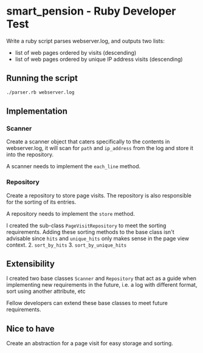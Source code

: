 # smart_pension - Ruby Developer Test
Write a ruby script parses webserver.log, and outputs two lists:
 - list of web pages ordered by visits (descending)
 - list of web pages ordered by unique IP address visits (descending)
 
 ## Running the script
 ```bash
 ./parser.rb webserver.log
 ```

## Implementation
### Scanner
Create a scanner object that caters specifically to the contents in webserver.log, it will scan for `path` and `ip_address` from the log and store it into the repository.

A scanner needs to implement the `each_line` method. 

### Repository
Create a repository to store page visits. The repository is also responsible for the sorting of its entries.

A repository needs to implement the `store` method.

I created the sub-class `PageVisitRepository` to meet the sorting requirements. Adding these sorting methods to the base class isn't advisable since `hits` and `unique_hits` only makes sense in the page view context.
2. `sort_by_hits`
3. `sort_by_unique_hits`

## Extensibility
I created two base classes `Scanner` and `Repository` that act as a guide when implementing new requirements in the future, i.e. a log with different format, sort using another attribute, etc

Fellow developers can extend these base classes to meet future requirements.

## Nice to have
Create an abstraction for a page visit for easy storage and sorting. 
